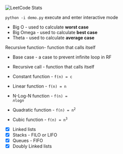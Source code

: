 ﻿![LeetCode Stats](https://leetcard.jacoblin.cool/khaykhun?theme=nord&font=Monda&ext=heatmap)

```python -i demo.py```  execute and enter interactive mode

- Big O - used to calculate **worst case**
- Big Omega - used to calculate **best case**
- Theta - used to calculate **average case**

Recursive function- function that calls itself
- Base case - a case to prevent infinite loop in RF
- Recursive call - function that calls itself

- Constant function - <code>f(n) = c</code>
- Linear function - <code>f(n) = n</code>
- N-Log-N function - <code>f(n) = <i>n</i>log<i>n</i></code>
- Quadratic function - <code>f(n) = n<sup>2</sup></code>
- Cubic function - <code>f(n) = n<sup>3</sup></code>

- [x] Linked lists
- [x] Stacks - FILO or LIFO
- [x] Queues - FIFO
- [x] Doubly Linked lists

